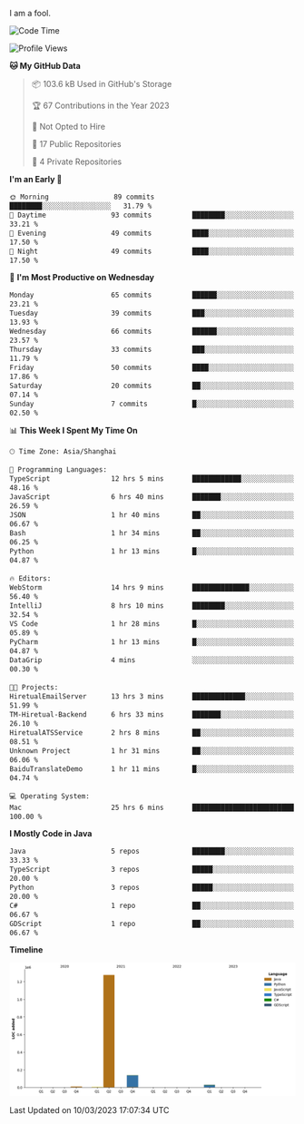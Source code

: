 I am a fool.

<!--START_SECTION:waka-->
![Code Time](http://img.shields.io/badge/Code%20Time-166%20hrs%2043%20mins-blue)

![Profile Views](http://img.shields.io/badge/Profile%20Views-26-blue)

**🐱 My GitHub Data** 

> 📦 103.6 kB Used in GitHub's Storage 
 > 
> 🏆 67 Contributions in the Year 2023
 > 
> 🚫 Not Opted to Hire
 > 
> 📜 17 Public Repositories 
 > 
> 🔑 4 Private Repositories 
 > 
**I'm an Early 🐤** 

```text
🌞 Morning                89 commits          ████████░░░░░░░░░░░░░░░░░   31.79 % 
🌆 Daytime                93 commits          ████████░░░░░░░░░░░░░░░░░   33.21 % 
🌃 Evening                49 commits          ████░░░░░░░░░░░░░░░░░░░░░   17.50 % 
🌙 Night                  49 commits          ████░░░░░░░░░░░░░░░░░░░░░   17.50 % 
```
📅 **I'm Most Productive on Wednesday** 

```text
Monday                   65 commits          ██████░░░░░░░░░░░░░░░░░░░   23.21 % 
Tuesday                  39 commits          ███░░░░░░░░░░░░░░░░░░░░░░   13.93 % 
Wednesday                66 commits          ██████░░░░░░░░░░░░░░░░░░░   23.57 % 
Thursday                 33 commits          ███░░░░░░░░░░░░░░░░░░░░░░   11.79 % 
Friday                   50 commits          ████░░░░░░░░░░░░░░░░░░░░░   17.86 % 
Saturday                 20 commits          ██░░░░░░░░░░░░░░░░░░░░░░░   07.14 % 
Sunday                   7 commits           █░░░░░░░░░░░░░░░░░░░░░░░░   02.50 % 
```


📊 **This Week I Spent My Time On** 

```text
🕑︎ Time Zone: Asia/Shanghai

💬 Programming Languages: 
TypeScript               12 hrs 5 mins       ████████████░░░░░░░░░░░░░   48.16 % 
JavaScript               6 hrs 40 mins       ███████░░░░░░░░░░░░░░░░░░   26.59 % 
JSON                     1 hr 40 mins        ██░░░░░░░░░░░░░░░░░░░░░░░   06.67 % 
Bash                     1 hr 34 mins        ██░░░░░░░░░░░░░░░░░░░░░░░   06.25 % 
Python                   1 hr 13 mins        █░░░░░░░░░░░░░░░░░░░░░░░░   04.87 % 

🔥 Editors: 
WebStorm                 14 hrs 9 mins       ██████████████░░░░░░░░░░░   56.40 % 
IntelliJ                 8 hrs 10 mins       ████████░░░░░░░░░░░░░░░░░   32.54 % 
VS Code                  1 hr 28 mins        █░░░░░░░░░░░░░░░░░░░░░░░░   05.89 % 
PyCharm                  1 hr 13 mins        █░░░░░░░░░░░░░░░░░░░░░░░░   04.87 % 
DataGrip                 4 mins              ░░░░░░░░░░░░░░░░░░░░░░░░░   00.30 % 

🐱‍💻 Projects: 
HiretualEmailServer      13 hrs 3 mins       █████████████░░░░░░░░░░░░   51.99 % 
TM-Hiretual-Backend      6 hrs 33 mins       ███████░░░░░░░░░░░░░░░░░░   26.10 % 
HiretualATSService       2 hrs 8 mins        ██░░░░░░░░░░░░░░░░░░░░░░░   08.51 % 
Unknown Project          1 hr 31 mins        ██░░░░░░░░░░░░░░░░░░░░░░░   06.06 % 
BaiduTranslateDemo       1 hr 11 mins        █░░░░░░░░░░░░░░░░░░░░░░░░   04.74 % 

💻 Operating System: 
Mac                      25 hrs 6 mins       █████████████████████████   100.00 % 
```

**I Mostly Code in Java** 

```text
Java                     5 repos             ████████░░░░░░░░░░░░░░░░░   33.33 % 
TypeScript               3 repos             █████░░░░░░░░░░░░░░░░░░░░   20.00 % 
Python                   3 repos             █████░░░░░░░░░░░░░░░░░░░░   20.00 % 
C#                       1 repo              ██░░░░░░░░░░░░░░░░░░░░░░░   06.67 % 
GDScript                 1 repo              ██░░░░░░░░░░░░░░░░░░░░░░░   06.67 % 
```



**Timeline**

![Lines of Code chart](https://raw.githubusercontent.com/VeejaLiu/VeejaLiu/master/assets/bar_graph.png)


 Last Updated on 10/03/2023 17:07:34 UTC
<!--END_SECTION:waka-->
